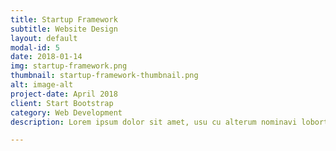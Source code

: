 ```yaml
---
title: Startup Framework
subtitle: Website Design
layout: default
modal-id: 5
date: 2018-01-14
img: startup-framework.png
thumbnail: startup-framework-thumbnail.png
alt: image-alt
project-date: April 2018
client: Start Bootstrap
category: Web Development
description: Lorem ipsum dolor sit amet, usu cu alterum nominavi lobortis. At duo novum diceret. Tantas apeirian vix et, usu sanctus postulant inciderint ut, populo diceret necessitatibus in vim. Cu eum dicam feugiat noluisse.

---
```


